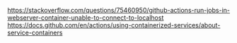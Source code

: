 https://stackoverflow.com/questions/75460950/github-actions-run-jobs-in-webserver-container-unable-to-connect-to-localhost
https://docs.github.com/en/actions/using-containerized-services/about-service-containers